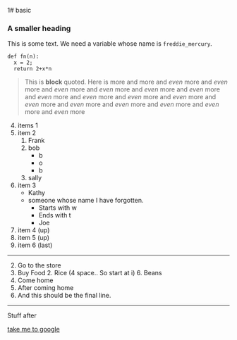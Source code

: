 1# basic
### A smaller heading

This is some text.  We need a variable whose name is `freddie_mercury`.
```
def fn(n):
  x = 2;
  return 2+x*n
```

> This is **block** quoted.
> Here is more
> and more
> and _even_ more
> and _even_ more and _even_ more and _even_ more and _even_ more and _even_ more and _even_ more and _even_ more and _even_ more
> and _even_ more and _even_ more and _even_ more and _even_ more and _even_ more and _even_ more and _even_ more

4. items 1 
3. item 2 
    1. Frank
    2. bob
        * b
        * o
        * b
    3. sally
2. item 3
    * Kathy
    * someone whose name I have forgotten.
        * Starts with w
        * Ends with t
        * Joe
20. item 4 (up)
2. item 5 (up)
2. item 6 (last)

---

2. Go to the store
2. Buy Food
    2. Rice (4 space.. So start at i)
    6. Beans
1. Come home
2. After coming home
3. And this should be the final line.
   

***

Stuff after

[take me to google](https://www.google.com)

